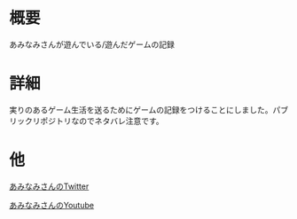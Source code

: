 # 概要
あみなみさんが遊んでいる/遊んだゲームの記録

# 詳細
実りのあるゲーム生活を送るためにゲームの記録をつけることにしました。パブリックリポジトリなのでネタバレ注意です。

# 他
[あみなみさんのTwitter](https://twitter.com/amimi_n_min)

[あみなみさんのYoutube](https://www.youtube.com/channel/UCkjBB20Ej-ebiXhSjFUN7_A)
